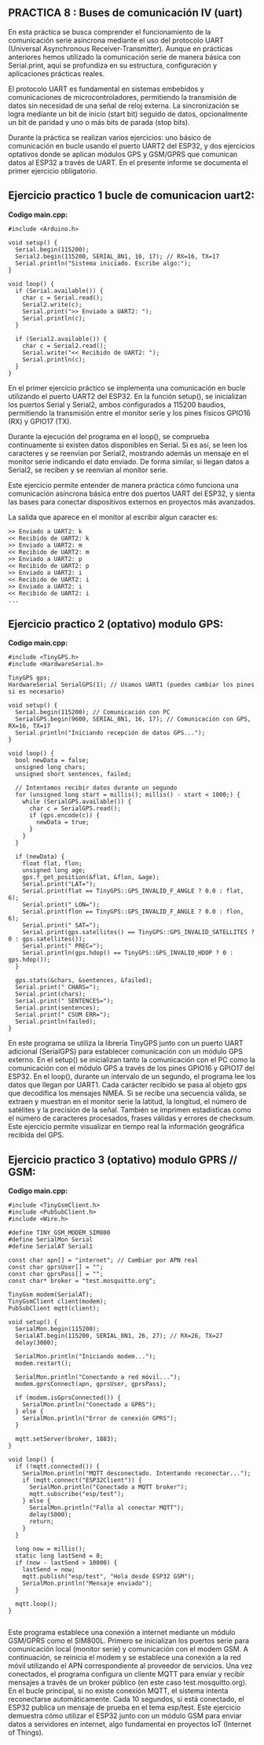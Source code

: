 ## **PRACTICA 8 : Buses de comunicación IV (uart)**
En esta práctica se busca comprender el funcionamiento de la comunicación serie asíncrona mediante el uso del protocolo UART (Universal Asynchronous Receiver-Transmitter). Aunque en prácticas anteriores hemos utilizado la comunicación serie de manera básica con Serial.print, aquí se profundiza en su estructura, configuración y aplicaciones prácticas reales.

El protocolo UART es fundamental en sistemas embebidos y comunicaciones de microcontroladores, permitiendo la transmisión de datos sin necesidad de una señal de reloj externa. La sincronización se logra mediante un bit de inicio (start bit) seguido de datos, opcionalmente un bit de paridad y uno o más bits de parada (stop bits).

Durante la práctica se realizan varios ejercicios: uno básico de comunicación en bucle usando el puerto UART2 del ESP32, y dos ejercicios optativos donde se aplican módulos GPS y GSM/GPRS que comunican datos al ESP32 a través de UART. En el presente informe se documenta el primer ejercicio obligatorio.




## **Ejercicio practico 1 bucle de comunicacion uart2:**
**Codigo main.cpp:**
```
#include <Arduino.h>

void setup() {
  Serial.begin(115200);
  Serial2.begin(115200, SERIAL_8N1, 16, 17); // RX=16, TX=17
  Serial.println("Sistema iniciado. Escribe algo:");
}

void loop() {
  if (Serial.available()) {
    char c = Serial.read();
    Serial2.write(c);
    Serial.print(">> Enviado a UART2: ");
    Serial.println(c);
  }

  if (Serial2.available()) {
    char c = Serial2.read();
    Serial.write("<< Recibido de UART2: ");
    Serial.println(c);
  }
}

```
En el primer ejercicio práctico se implementa una comunicación en bucle utilizando el puerto UART2 del ESP32. En la función setup(), 
se inicializan los puertos Serial y Serial2, ambos configurados a 115200 baudios, permitiendo la transmisión entre el monitor serie y 
los pines físicos GPIO16 (RX) y GPIO17 (TX).

Durante la ejecución del programa en el loop(), se comprueba continuamente si existen datos disponibles en Serial. Si es así, se leen los 
caracteres y se reenvían por Serial2, mostrando además un mensaje en el monitor serie indicando el dato enviado. De forma similar, si llegan 
datos a Serial2, se reciben y se reenvían al monitor serie.

Este ejercicio permite entender de manera práctica cómo funciona una comunicación asíncrona básica entre dos puertos UART del ESP32, y sienta 
las bases para conectar dispositivos externos en proyectos más avanzados.

La salida que aparece en el monitor al escribir algun caracter es:
```
>> Enviado a UART2: k
<< Recibido de UART2: k
>> Enviado a UART2: m
<< Recibido de UART2: m
>> Enviado a UART2: p
<< Recibido de UART2: p
>> Enviado a UART2: i
<< Recibido de UART2: i
>> Enviado a UART2: i
<< Recibido de UART2: i
...
```

## **Ejercicio practico 2 (optativo) modulo GPS:**
**Codigo main.cpp:**
```
#include <TinyGPS.h>
#include <HardwareSerial.h>

TinyGPS gps;
HardwareSerial SerialGPS(1); // Usamos UART1 (puedes cambiar los pines si es necesario)

void setup() {
  Serial.begin(115200); // Comunicación con PC
  SerialGPS.begin(9600, SERIAL_8N1, 16, 17); // Comunicación con GPS, RX=16, TX=17
  Serial.println("Iniciando recepción de datos GPS...");
}

void loop() {
  bool newData = false;
  unsigned long chars;
  unsigned short sentences, failed;

  // Intentamos recibir datos durante un segundo
  for (unsigned long start = millis(); millis() - start < 1000;) {
    while (SerialGPS.available()) {
      char c = SerialGPS.read();
      if (gps.encode(c)) {
        newData = true;
      }
    }
  }

  if (newData) {
    float flat, flon;
    unsigned long age;
    gps.f_get_position(&flat, &flon, &age);
    Serial.print("LAT=");
    Serial.print(flat == TinyGPS::GPS_INVALID_F_ANGLE ? 0.0 : flat, 6);
    Serial.print(" LON=");
    Serial.print(flon == TinyGPS::GPS_INVALID_F_ANGLE ? 0.0 : flon, 6);
    Serial.print(" SAT=");
    Serial.print(gps.satellites() == TinyGPS::GPS_INVALID_SATELLITES ? 0 : gps.satellites());
    Serial.print(" PREC=");
    Serial.println(gps.hdop() == TinyGPS::GPS_INVALID_HDOP ? 0 : gps.hdop());
  }

  gps.stats(&chars, &sentences, &failed);
  Serial.print(" CHARS=");
  Serial.print(chars);
  Serial.print(" SENTENCES=");
  Serial.print(sentences);
  Serial.print(" CSUM ERR=");
  Serial.println(failed);
}

```
En este programa se utiliza la librería TinyGPS junto con un puerto UART adicional (SerialGPS) para establecer comunicación con un módulo 
GPS externo. En el setup() se inicializan tanto la comunicación con el PC como la comunicación con el módulo GPS a través de los pines 
GPIO16 y GPIO17 del ESP32. En el loop(), durante un intervalo de un segundo, el programa lee los datos que llegan por UART1. Cada carácter 
recibido se pasa al objeto gps que decodifica los mensajes NMEA. Si se recibe una secuencia válida, se extraen y muestran en el monitor 
serie la latitud, la longitud, el número de satélites y la precisión de la señal. También se imprimen estadísticas como el número de 
caracteres procesados, frases válidas y errores de checksum.
Este ejercicio permite visualizar en tiempo real la información geográfica recibida del GPS.

## **Ejercicio practico 3 (optativo) modulo GPRS // GSM:**
**Codigo main.cpp:**
```
#include <TinyGsmClient.h>
#include <PubSubClient.h>
#include <Wire.h>

#define TINY_GSM_MODEM_SIM800
#define SerialMon Serial
#define SerialAT Serial1

const char apn[] = "internet"; // Cambiar por APN real
const char gprsUser[] = "";
const char gprsPass[] = "";
const char* broker = "test.mosquitto.org";

TinyGsm modem(SerialAT);
TinyGsmClient client(modem);
PubSubClient mqtt(client);

void setup() {
  SerialMon.begin(115200);
  SerialAT.begin(115200, SERIAL_8N1, 26, 27); // RX=26, TX=27
  delay(3000);

  SerialMon.println("Iniciando modem...");
  modem.restart();
  
  SerialMon.println("Conectando a red móvil...");
  modem.gprsConnect(apn, gprsUser, gprsPass);

  if (modem.isGprsConnected()) {
    SerialMon.println("Conectado a GPRS");
  } else {
    SerialMon.println("Error de conexión GPRS");
  }

  mqtt.setServer(broker, 1883);
}

void loop() {
  if (!mqtt.connected()) {
    SerialMon.println("MQTT desconectado. Intentando reconectar...");
    if (mqtt.connect("ESP32Client")) {
      SerialMon.println("Conectado a MQTT broker");
      mqtt.subscribe("esp/test");
    } else {
      SerialMon.println("Fallo al conectar MQTT");
      delay(5000);
      return;
    }
  }

  long now = millis();
  static long lastSend = 0;
  if (now - lastSend > 10000) {
    lastSend = now;
    mqtt.publish("esp/test", "Hola desde ESP32 GSM");
    SerialMon.println("Mensaje enviado");
  }

  mqtt.loop();
}


```

Este programa establece una conexión a internet mediante un módulo GSM/GPRS como el SIM800L. Primero se inicializan los puertos serie para 
comunicación local (monitor serie) y comunicación con el modem GSM. A continuación, se reinicia el modem y se establece una conexión a la 
red móvil utilizando el APN correspondiente al proveedor de servicios. Una vez conectados, el programa configura un cliente MQTT para 
enviar y recibir mensajes a través de un broker público (en este caso test.mosquitto.org). En el bucle principal, si no existe conexión 
MQTT, el sistema intenta reconectarse automáticamente. Cada 10 segundos, si está conectado, el ESP32 publica un mensaje de prueba en el 
tema esp/test.
Este ejercicio demuestra cómo utilizar el ESP32 junto con un módulo GSM para enviar datos a servidores en internet, algo fundamental en 
proyectos IoT (Internet of Things).
